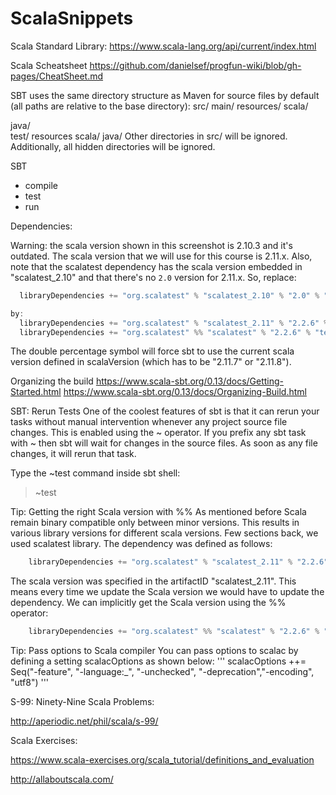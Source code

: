 # ScalaSnippets


Scala Standard Library:
https://www.scala-lang.org/api/current/index.html



Scala Scheatsheet
https://github.com/danielsef/progfun-wiki/blob/gh-pages/CheatSheet.md



SBT uses the same directory structure as Maven for source files by default (all paths are relative to the base directory):
src/
  main/
    resources/
       <files to include in main jar here>
    scala/
       <main Scala sources>
    java/
       <main Java sources>
  test/
    resources
       <files to include in test jar here>
    scala/
       <test Scala sources>
    java/
       <test Java sources>
Other directories in src/ will be ignored. Additionally, all hidden
directories will be ignored.




SBT
  - compile
  - test
  - run


Dependencies:

Warning: the scala version shown in this screenshot is 2.10.3 and it's outdated. The scala version that we will use for this course is 2.11.x. Also, note that the scalatest dependency has the scala version embedded in "scalatest_2.10" and that there's no `2.0` version for 2.11.x. So, replace:
```scala
  libraryDependencies += "org.scalatest" % "scalatest_2.10" % "2.0" % "test"

by:
  libraryDependencies += "org.scalatest" % "scalatest_2.11" % "2.2.6" % "test"
  libraryDependencies += "org.scalatest" %% "scalatest" % "2.2.6" % "test"
```
The double percentage symbol will force sbt to use the current scala version defined in scalaVersion (which has to be "2.11.7" or "2.11.8").



Organizing the build
  https://www.scala-sbt.org/0.13/docs/Getting-Started.html
  https://www.scala-sbt.org/0.13/docs/Organizing-Build.html



SBT: Rerun Tests
  One of the coolest features of sbt is that it can rerun your tasks without manual intervention whenever any project source file changes. This is enabled using the ~ operator. If you prefix any sbt task with ~ then sbt will wait for changes in the source files. As soon as any file changes, it will rerun that task.

  Type the ~test command inside sbt shell:

  > ~test




Tip: Getting the right Scala version with %%
    As mentioned before Scala remain binary compatible only between minor versions. This results in various library versions for different scala versions. Few sections back, we used scalatest library. The dependency was defined as follows:
```scala
    libraryDependencies += "org.scalatest" % "scalatest_2.11" % "2.2.6" % "test"
```
The scala version was specified in the artifactID "scalatest_2.11". This means every time we update the Scala version we would have to update the dependency. We can implicitly get the Scala version using the %% operator:
```scala
    libraryDependencies += "org.scalatest" %% "scalatest" % "2.2.6" % "test"
```


Tip: Pass options to Scala compiler
  You can pass options to scalac by defining a setting scalacOptions as shown below:
'''
  scalacOptions ++= Seq("-feature", "-language:_", "-unchecked", "-deprecation","-encoding", "utf8")
'''

S-99: Ninety-Nine Scala Problems:

http://aperiodic.net/phil/scala/s-99/

Scala Exercises:

https://www.scala-exercises.org/scala_tutorial/definitions_and_evaluation



http://allaboutscala.com/
